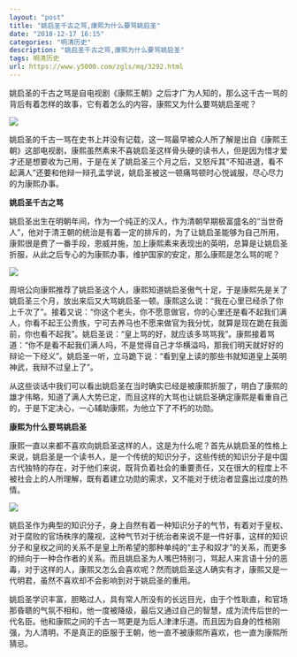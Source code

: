 ```yaml
---
layout: "post"
title: "姚启圣千古之骂,康熙为什么要骂姚启圣"
date: "2018-12-17 16:15"
categories: "明清历史"
description: "姚启圣千古之骂,康熙为什么要骂姚启圣"
tags: 明清历史
url: https://www.y5000.com/zgls/mq/3292.html
---
```






姚启圣的千古之骂是自电视剧《康熙王朝》之后才广为人知的，那么这千古一骂的背后有着怎样的故事，它有着怎么的内容，康熙又为什么要骂姚启圣呢？

![](https://img.y5000.com/uploads/allimg/160930/11051W037-0.jpg)

姚启圣的千古一骂在史书上并没有记载，这一骂最早被众人所了解是出自《康熙王朝》这部电视剧，康熙虽然素来不喜姚启圣这样骨头硬的读书人，但是因为惜才爱才还是想要收为己用，于是在关了姚启圣三个月之后，又怒斥其“不知进退，看不起满人”还要和他辩一辩孔孟学说，姚启圣被这一顿痛骂顿时心悦诚服，尽心尽力的为康熙办事。

**姚启圣千古之骂**

姚启圣出生在明朝年间，作为一个纯正的汉人，作为清朝早期极富盛名的“当世奇人”，他对于清王朝的统治是有着一定的排斥的，为了让姚启圣能够为自己所用，康熙很是费了一番手段，恩威并施，加上康熙素来表现出的英明，总算是让姚启圣折服，从此之后专心的为康熙办事，维护国家的安定，那么康熙是怎么骂的呢？

![](https://img.y5000.com/uploads/allimg/160930/11051WO9-1.jpg)

周培公向康熙推荐了姚启圣这个人，康熙知道姚启圣傲气十足，于是康熙先是关了姚启圣三个月，放出来后又大骂姚启圣一顿。康熙这么说：“我在心里已经杀了你上千次了”。接着又说：“你这个老头，你不愿意做官，你的心里还是看不起我们满人，你看不起王公贵族，宁可去养马也不愿来做官为我分忧，就算是现在跪在我面前，你也看不起我”。姚启圣说：“皇上骂的好，就应该多骂骂我”。康熙接着骂道：“你不是看不起我们满人吗，不是觉得自己才华横溢吗，那我们明天就好好的辩论一下经义”。姚启圣一听，立马跪下说：“看到皇上读的那些书就知道皇上英明神武，我辩不过皇上了”。

从这些谈话中我们可以看出姚启圣在当时确实已经是被康熙折服了，明白了康熙的雄才伟略，知道了满人大势已定，而且这样的大骂也让姚启圣确定康熙是看重自己的，于是下定决心，一心辅助康熙，为他立下了不朽的功勋。

**康熙为什么要骂姚启圣**

康熙一直以来都不喜欢向姚启圣这样的人，这是为什么呢？首先从姚启圣的性格上来说，姚启圣是一个读书人，是一个传统的知识分子，这些传统的知识分子是中国古代独特的存在，对于他们来说，既背负着社会的重要责任，又在很大的程度上不被社会上的人所理解，既有着建立功勋的需求，又不能对于统治者显露出过度的热情。

![](https://img.y5000.com/uploads/allimg/160930/11051Q057-2.jpg)

姚启圣作为典型的知识分子，身上自然有着一种知识分子的气节，有着对于皇权、对于腐败的官场秩序的蔑视，这种气节对于统治者来说不是一件好事，这样的知识分子和皇权之间的关系不是皇上所希望的那种单纯的“主子和奴才”的关系，而更多的倾向于一种合作者的关系。而且姚启圣为人嘴巴特别刁，骂起人来言语十分的恶毒，对于这样的人，康熙又怎么会喜欢呢？然而姚启圣这人确实有才，康熙又是一代明君，虽然不喜欢却不会影响到对于姚启圣的重用。

姚启圣学识丰富，胆略过人，具有常人所没有的长远目光，由于个性耿直，和官场那昏聩的气氛不相和，他一度被降级，最后又通过自己的智慧，成为流传后世的一代名臣。他和康熙之间的千古一骂更是为后人津津乐道。而且因为自身的性格刚强，为人清明，不是真正的臣服于王朝，他一直不被康熙所喜欢，也一直为康熙所猜忌。
